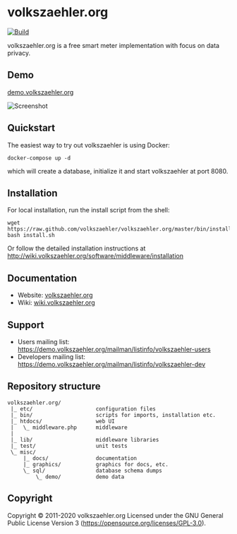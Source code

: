 # volkszaehler.org

[![Build](https://github.com/volkszaehler/volkszaehler.org/actions/workflows/build.yml/badge.svg)](https://github.com/volkszaehler/volkszaehler.org/actions/workflows/build.yml)

volkszaehler.org is a free smart meter implementation with focus on data privacy.


## Demo

[demo.volkszaehler.org](https://demo.volkszaehler.org)

![Screenshot](misc/docs/screenshot.png?raw=true)


## Quickstart

The easiest way to try out volkszaehler is using Docker:

    docker-compose up -d

which will create a database, initialize it and start volkszaehler at port 8080.

## Installation

For local installation, run the install script from the shell:

    wget https://raw.github.com/volkszaehler/volkszaehler.org/master/bin/install.sh
    bash install.sh

Or follow the detailed installation instructions at http://wiki.volkszaehler.org/software/middleware/installation


## Documentation

* Website: [volkszaehler.org](http://volkszaehler.org)
* Wiki: [wiki.volkszaehler.org](http://wiki.volkszaehler.org)


## Support

* Users mailing list: https://demo.volkszaehler.org/mailman/listinfo/volkszaehler-users
* Developers mailing list: https://demo.volkszaehler.org/mailman/listinfo/volkszaehler-dev



## Repository structure

    volkszaehler.org/
     |_ etc/                    configuration files
     |_ bin/                    scripts for imports, installation etc.
     |_ htdocs/                 web UI
     |   \_ middleware.php      middleware
     |
     |_ lib/                    middleware libraries
     |_ test/                   unit tests
     \_ misc/
         |_ docs/               documentation
         |_ graphics/           graphics for docs, etc.
         \_ sql/                database schema dumps
             \_ demo/           demo data


## Copyright

Copyright © 2011-2020 volkszaehler.org
Licensed under the GNU General Public License Version 3 (https://opensource.org/licenses/GPL-3.0).
